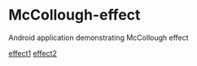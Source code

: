 # McCollough-effect
Android application demonstrating McCollough effect

[effect1](https://github.com/ZedTheLed/McCollough-effect/blob/master/art/Green.svg)
[effect2](https://github.com/ZedTheLed/McCollough-effect/blob/master/art/Red.svg)
